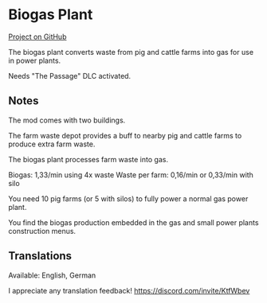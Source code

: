 # Biogas Plant

[Project on GitHub](https://github.com/jakobharder/anno-1800-jakobs-mods)

The biogas plant converts waste from pig and cattle farms into gas for use in power plants.

Needs "The Passage" DLC activated.

## Notes

The mod comes with two buildings.

The farm waste depot provides a buff to nearby pig and cattle farms to produce extra farm waste.

The biogas plant processes farm waste into gas.

Biogas: 1,33/min using 4x waste
Waste per farm: 0,16/min or 0,33/min with silo

You need 10 pig farms (or 5 with silos) to fully power a normal gas power plant.

You find the biogas production embedded in the gas and small power plants construction menus.

## Translations

Available: English, German

I appreciate any translation feedback! https://discord.com/invite/KtfWbev

